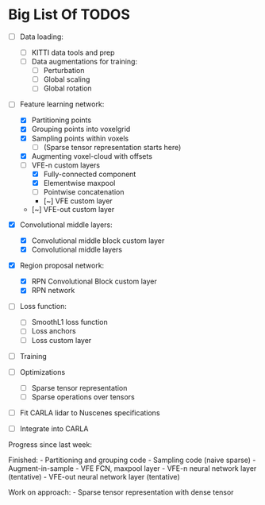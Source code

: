 # Big List Of TODOS


- [ ] Data loading:
    - [ ] KITTI data tools and prep
    - [ ] Data augmentations for training:
        - [ ] Perturbation
        - [ ] Global scaling
        - [ ] Global rotation
- [ ] Feature learning network:
    - [x] Partitioning points
    - [x] Grouping points into voxelgrid
    - [x] Sampling points within voxels
        - [ ] (Sparse tensor representation starts here)
    - [x] Augmenting voxel-cloud with offsets
    - [ ] VFE-n custom layers
        - [x] Fully-connected component
        - [x] Elementwise maxpool
        - [ ] Pointwise concatenation 
        - [~] VFE custom layer
    - [~] VFE-out custom layer
- [x] Convolutional middle layers:
    - [x] Convolutional middle block custom layer
    - [x] Convolutional middle layers
- [x] Region proposal network:
    - [x] RPN Convolutional Block custom layer
    - [x] RPN network
- [ ] Loss function:
    - [ ] SmoothL1 loss function
    - [ ] Loss anchors
    - [ ] Loss custom layer
- [ ] Training
- [ ] Optimizations
    - [ ] Sparse tensor representation
    - [ ] Sparse operations over tensors
- [ ] Fit CARLA lidar to Nuscenes specifications
- [ ] Integrate into CARLA


Progress since last week:

Finished:
    - Partitioning and grouping code
    - Sampling code (naive sparse)
    - Augment-in-sample
    - VFE FCN, maxpool layer
    - VFE-n neural network layer (tentative)
    - VFE-out neural network layer (tentative)

Work on approach:
    - Sparse tensor representation with dense tensor